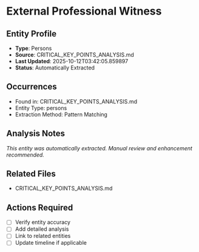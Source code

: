 # External Professional Witness

## Entity Profile
- **Type**: Persons
- **Source**: CRITICAL_KEY_POINTS_ANALYSIS.md
- **Last Updated**: 2025-10-12T03:42:05.859897
- **Status**: Automatically Extracted

## Occurrences
- Found in: CRITICAL_KEY_POINTS_ANALYSIS.md
- Entity Type: persons
- Extraction Method: Pattern Matching

## Analysis Notes
*This entity was automatically extracted. Manual review and enhancement recommended.*

## Related Files
- CRITICAL_KEY_POINTS_ANALYSIS.md

## Actions Required
- [ ] Verify entity accuracy
- [ ] Add detailed analysis
- [ ] Link to related entities
- [ ] Update timeline if applicable
